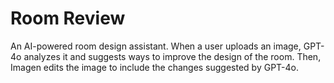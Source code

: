 # Room Review
An AI-powered room design assistant. When a user uploads an image, GPT-4o analyzes it and suggests ways to improve the design of the room. Then, Imagen edits the image to include the changes suggested by GPT-4o.